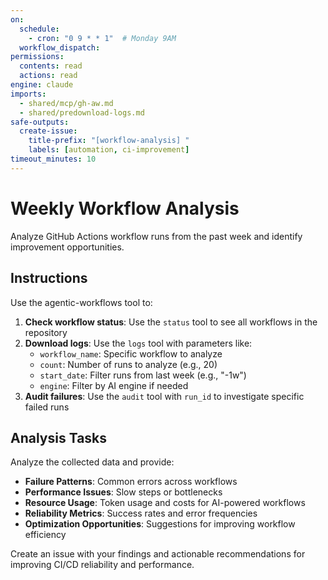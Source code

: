 ```yaml
---
on:
  schedule:
    - cron: "0 9 * * 1"  # Monday 9AM
  workflow_dispatch:
permissions:
  contents: read
  actions: read
engine: claude
imports:
  - shared/mcp/gh-aw.md
  - shared/predownload-logs.md
safe-outputs:
  create-issue:
    title-prefix: "[workflow-analysis] "
    labels: [automation, ci-improvement]
timeout_minutes: 10
---
```


# Weekly Workflow Analysis

Analyze GitHub Actions workflow runs from the past week and identify improvement opportunities.

## Instructions

Use the agentic-workflows tool to:

1. **Check workflow status**: Use the `status` tool to see all workflows in the repository
2. **Download logs**: Use the `logs` tool with parameters like:
   - `workflow_name`: Specific workflow to analyze
   - `count`: Number of runs to analyze (e.g., 20)
   - `start_date`: Filter runs from last week (e.g., "-1w")
   - `engine`: Filter by AI engine if needed
3. **Audit failures**: Use the `audit` tool with `run_id` to investigate specific failed runs

## Analysis Tasks

Analyze the collected data and provide:

- **Failure Patterns**: Common errors across workflows
- **Performance Issues**: Slow steps or bottlenecks
- **Resource Usage**: Token usage and costs for AI-powered workflows
- **Reliability Metrics**: Success rates and error frequencies
- **Optimization Opportunities**: Suggestions for improving workflow efficiency

Create an issue with your findings and actionable recommendations for improving CI/CD reliability and performance.
